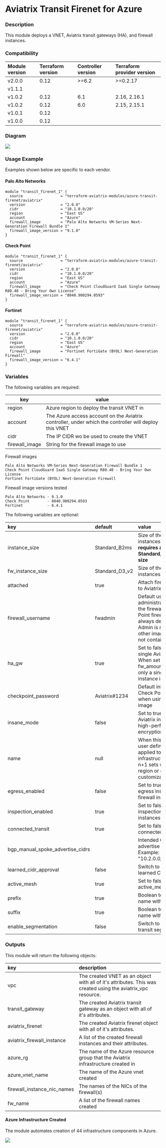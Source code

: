 # Aviatrix Transit Firenet for Azure

### Description
This module deploys a VNET, Aviatrix transit gateways (HA), and firewall instances.

### Compatibility
Module version | Terraform version | Controller version | Terraform provider version
:--- | :--- | :--- | :---
v2.0.0 | 0.12 | >=6.2 | >=0.2.17
v1.1.1 | | |
v1.0.2 | 0.12 | 6.1 | 2.16, 2.16.1
v1.0.2 | 0.12 | 6.0 | 2.15, 2.15.1
v1.0.1 | 0.12 | |
v1.0.0 | 0.12 | |

### Diagram
<img src="https://github.com/terraform-aviatrix-modules/terraform-aviatrix-azure-transit-firenet/blob/master/img/azure-transit-firenet.png?raw=true">

### Usage Example

Examples shown below are specific to each vendor.

#### Palo Alto Networks
```
module "transit_firenet_1" {
  source                 = "terraform-aviatrix-modules/azure-transit-firenet/aviatrix"
  version                = "2.0.0"
  cidr                   = "10.1.0.0/20"
  region                 = "East US"
  account                = "Azure"
  firewall_image         = "Palo Alto Networks VM-Series Next-Generation Firewall Bundle 1"
  firewall_image_version = "9.1.0"
}
```
#### Check Point
```
module "transit_firenet_1" {
  source                 = "terraform-aviatrix-modules/azure-transit-firenet/aviatrix"
  version                = "2.0.0"
  cidr                   = "10.1.0.0/20"
  region                 = "East US"
  account                = "Azure"
  firewall_image         = "Check Point CloudGuard IaaS Single Gateway R80.40 - Bring Your Own License" 
  firewall_image_version = "8040.900294.0593"
}
```


#### Fortinet
```
module "transit_firenet_1" {
  source                 = "terraform-aviatrix-modules/azure-transit-firenet/aviatrix"
  version                = "2.0.0"
  cidr                   = "10.1.0.0/20"
  region                 = "East US"
  account                = "Azure"
  firewall_image         = "Fortinet FortiGate (BYOL) Next-Generation Firewall"
  firewall_image_version = "6.4.1"
}
```

### Variables
The following variables are required:

key | value
--- | ---
region | Azure region to deploy the transit VNET in
account | The Azure access account on the Aviatrix controller, under which the controller will deploy this VNET
cidr | The IP CIDR wo be used to create the VNET
firewall_image | String for the firewall image to use


Firewall images
```
Palo Alto Networks VM-Series Next-Generation Firewall Bundle 1 
Check Point CloudGuard IaaS Single Gateway R80.40 - Bring Your Own License
Fortinet FortiGate (BYOL) Next-Generation Firewall
```

Firewall image versions tested
```
Palo Alto Networks - 9.1.0
Check Point        - 8040.900294.0593
Fortinet           - 6.4.1
```

The following variables are optional:

key | default | value
:--- | :--- | :---
instance_size | Standard_B2ms | Size of the transit gateway instances. **Insane mode requires a minimum Standard_D3_v2 instance size**
fw_instance_size | Standard_D3_v2 | Size of the firewall instances
attached | true | Attach firewall instances to Aviatrix Gateways
firewall_username | fwadmin | Default username for administrative account on the firewall. For Check Point firewalls it will always default to admin. Admin is not allowed for other image types. Should not contain special chars.
ha_gw | true | Set to false to deploy single Aviatrix gateway. When set to false, fw_amount is ignored and only a single NGFW instance is deployed.
checkpoint_password | Aviatrix#1234 | Default initial password for Check Point, only required when using Check Point image
insane_mode | false | Set to true to enable Aviatrix insane mode high-performance encryption 
name | null | When this string is set, user defined name is applied to all infrastructure supporting n+1 sets within a same region or other customization
egress_enabled | false | Set to true to enable egress inspection on the firewall instances
inspection_enabled | true | Set to false to disable inspection on the firewall instances
connected_transit | true | Set to false to disable connected_transit
bgp_manual_spoke_advertise_cidrs | | Intended CIDR list to advertise via BGP. Example: "10.2.0.0/16,10.4.0.0/16" 
learned_cidr_approval | false | Switch to true to enable learned CIDR approval
active_mesh | true | Set to false to disable active_mesh
prefix | true | Boolean to enable prefix name with avx-
suffix | true | Boolean to enable suffix name with -firenet
enable_segmentation | false | Switch to true to enable transit segmentation

### Outputs
This module will return the following objects:

key | description
:--- | :---
vpc | The created VNET as an object with all of it's attributes. This was created using the aviatrix_vpc resource.
transit_gateway | The created Aviatrix transit gateway as an object with all of it's attributes.
aviatrix_firenet | The created Aviatrix firenet object with all of it's attributes.
aviatrix_firewall_instance | A list of the created firewall instances and their attributes.
azure_rg | The name of the Azure resource group that the Aviatrix infrastructure created in
azure_vnet_name | The name of the Azure vnet created
firewall_instance_nic_names | The names of the NICs of the firewall(s)
fw_name | A list of the firewall names created


#### Azure Infrastructure Created

The module automates creation of 44 infrastructure components in Azure.

<img src="https://github.com/terraform-aviatrix-modules/terraform-aviatrix-azure-transit-firenet/blob/master/img/azure-firenet-module-infr.png?raw=true">

